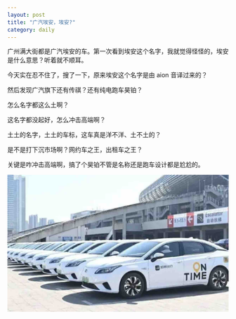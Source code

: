 ```yaml
---
layout: post
title: "广汽埃安，埃安?"
category: daily
---
```


广州满大街都是广汽埃安的车。第一次看到埃安这个名字，我就觉得怪怪的，埃安是什么意思？听着就不顺耳。

今天实在忍不住了，搜了一下，原来埃安这个名字是由 aion 音译过来的？

然后发现广汽旗下还有传祺？还有纯电跑车昊铂？

怎么名字都这么土啊？

这名字都没起好，怎么冲击高端啊？

土土的名字，土土的车标，这车真是洋不洋、土不土的？

是不是打下沉市场啊？网约车之王，出租车之王？

关键是咋冲击高端啊，搞了个昊铂不管是名称还是跑车设计都是尬尬的。

![](/assets/image/daily/2023-10-12/aion.jpg)
